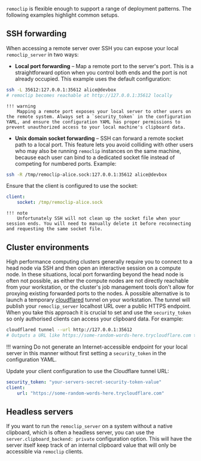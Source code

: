 
`remoclip` is flexible enough to support a range of deployment patterns. The
following examples highlight common setups.

## SSH forwarding

When accessing a remote server over SSH you can expose your local `remoclip_server` in two ways:

   - **Local port forwarding** – Map a remote port to the server's port. This is a straightforward option when you control both ends and the port is not already occupied. This example uses the default configuration:
   ```bash
   ssh -L 35612:127.0.0.1:35612 alice@devbox
   # remoclip becomes reachable at http://127.0.0.1:35612 locally
   ```

    !!! warning
        Mapping a remote port exposes your local server to other users on the remote system. Always set a `security_token` in the configuration YAML, and ensure the configuration YAML has proper permissions to prevent unauthorized access to your local machine's clipboard data.

   - **Unix domain socket forwarding** – SSH can forward a remote socket path to a local port. This feature lets you avoid colliding with other users who may also be running `remoclip` instances on the same machine, because each user can bind to a dedicated socket file instead of competing for numbered ports. Example:
   ```bash
   ssh -R /tmp/remoclip-alice.sock:127.0.0.1:35612 alice@devbox
   ```
   Ensure that the client is configured to use the socket:
   ```yaml title="~/.remoclip.yaml"
   client:
       socket: /tmp/remoclip-alice.sock
   ```

    !!! note
        Unfortunately SSH will not clean up the socket file when your session ends. You will need to manually delete it before reconnecting and requesting the same socket file.

## Cluster environments

High performance computing clusters generally require you to connect to a head node via SSH and then open an interactive session on a compute node. In these situations, local port forwarding beyond the head node is often not possible, as either the compute nodes are not directly reachable from your workstation, or the cluster's job management tools don't allow for proxying existing forwarded ports to the nodes. A possible alternative is to launch a temporary [cloudflared](https://github.com/cloudflare/cloudflared) tunnel on your workstation. The tunnel will publish your `remoclip_server` localhost URL over a public HTTPS endpoint. When you take this approach it is crucial to set and use the `security_token` so only authorised clients can access your clipboard data. For example:

```bash
cloudflared tunnel --url http://127.0.0.1:35612
# Outputs a URL like https://some-random-words-here.trycloudflare.com that forwards to your remoclip server
```

!!! warning
    Do not generate an Internet-accessible endpoint for your local server in this manner without first setting a `security_token` in the configuration YAML.

Update your client configuration to use the Cloudflare tunnel URL:

```yaml title="~/.remoclip.yaml"
security_token: "your-servers-secret-security-token-value"
client:
    url: "https://some-random-words-here.trycloudflare.com"
```

## Headless servers

If you want to run the `remoclip_server` on a system without a native clipboard, which is often a headless server, you can use the `server.clipboard_backend: private` configuration option. This will have the server itself keep track of an internal clipboard value that will only be accessible via `remoclip` clients.
